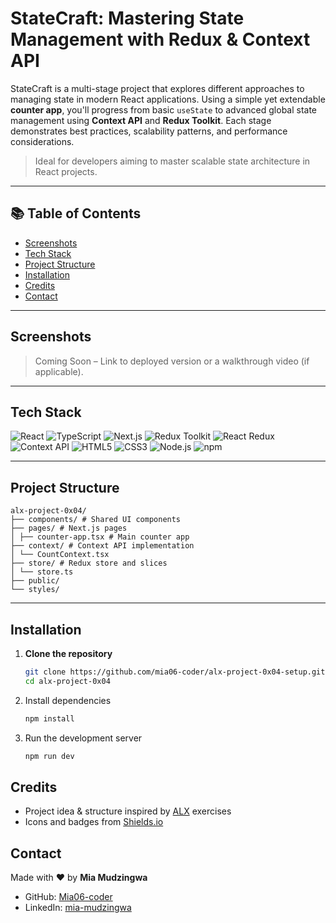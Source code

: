 # StateCraft: Mastering State Management with Redux & Context API

StateCraft is a multi-stage project that explores different approaches to managing state in modern React applications. Using a simple yet extendable **counter app**, you'll progress from basic `useState` to advanced global state management using **Context API** and **Redux Toolkit**. Each stage demonstrates best practices, scalability patterns, and performance considerations.

> Ideal for developers aiming to master scalable state architecture in React projects.

---

## 📚 Table of Contents

- [Screenshots](#screenshots)
- [Tech Stack](#tech-stack)
- [Project Structure](#project-structure)
- [Installation](#installation)
- [Credits](#credits)
- [Contact](#contact)

---

## Screenshots

> Coming Soon – Link to deployed version or a walkthrough video (if applicable).

---

## Tech Stack

![React](https://img.shields.io/badge/React-18-61DAFB?style=flat&logo=react)
![TypeScript](https://img.shields.io/badge/TypeScript-4.x-3178C6?style=flat&logo=typescript)
![Next.js](https://img.shields.io/badge/Next.js-13+-000000?style=flat&logo=next.js)
![Redux Toolkit](https://img.shields.io/badge/Redux%20Toolkit-1.x-764ABC?style=flat&logo=redux)
![React Redux](https://img.shields.io/badge/React--Redux-7.x-593D88?style=flat&logo=react)
![Context API](https://img.shields.io/badge/Context%20API-Built--in-blueviolet?style=flat&logo=react)
![HTML5](https://img.shields.io/badge/HTML5-E34F26?style=flat&logo=html5&logoColor=white)
![CSS3](https://img.shields.io/badge/CSS3-1572B6?style=flat&logo=css3&logoColor=white)
![Node.js](https://img.shields.io/badge/Node.js-20.x-339933?style=flat&logo=nodedotjs)
![npm](https://img.shields.io/badge/npm-9.x-CB3837?style=flat&logo=npm)

---

## Project Structure

```plaintext
alx-project-0x04/
├── components/ # Shared UI components
├── pages/ # Next.js pages
│ ├── counter-app.tsx # Main counter app
├── context/ # Context API implementation
│ └── CountContext.tsx
├── store/ # Redux store and slices
│ └── store.ts
├── public/
└── styles/
```

---

## Installation

1. **Clone the repository**
   ```bash
   git clone https://github.com/mia06-coder/alx-project-0x04-setup.git
   cd alx-project-0x04
   ```
2. Install dependencies

   ```bash
   npm install
   ```

3. Run the development server
   ```bash
   npm run dev
   ```

## Credits

- Project idea & structure inspired by [ALX](https://www.alxafrica.com/) exercises
- Icons and badges from [Shields.io](https://shields.io/)

## Contact

Made with ❤️ by **Mia Mudzingwa**

- GitHub: [Mia06-coder](https://github.com/Mia06-coder)
- LinkedIn: [mia-mudzingwa](https://www.linkedin.com/in/mia-mudzingwa)

